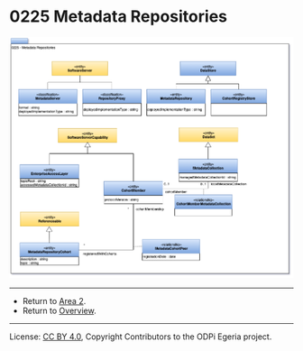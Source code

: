 <!-- SPDX-License-Identifier: CC-BY-4.0 -->
<!-- Copyright Contributors to the ODPi Egeria project. -->

# 0225 Metadata Repositories

![UML](0225-Metadata-Repositories.png#pagewidth)


----

* Return to [Area 2](Area-2-models.md).
* Return to [Overview](.).

----
License: [CC BY 4.0](https://creativecommons.org/licenses/by/4.0/),
Copyright Contributors to the ODPi Egeria project.